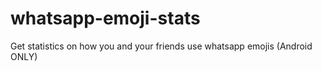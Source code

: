 whatsapp-emoji-stats
====================

Get statistics on how you and your friends use whatsapp emojis (Android ONLY)
